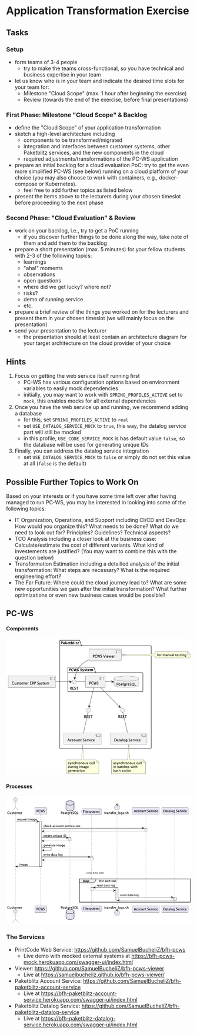 # Application Transformation Exercise

## Tasks

### Setup
- form teams of 3-4 people
  - try to make the teams cross-functional, so you have technical and business expertise in your team
- let us know who is in your team and indicate the desired time slots for your team for:
  - Milestone "Cloud Scope" (max. 1 hour after beginning the exercise)
  - Review (towards the end of the exercise, before final presentations)
  
### First Phase: Milestone "Cloud Scope" & Backlog
- define the "Cloud Scope" of your application transformation
- sketch a high-level architecture including
  - components to be transformed/migrated
  - integration and interfaces between customer systems, other Paketblitz services, and the new components in the cloud
  - required adjustments/transformations of the PC-WS application
- prepare an initial backlog for a cloud evaluation PoC: try to get the even more simplified PC-WS (see below) running on a cloud platform of your choice (you may also choose to work with containers, e.g., docker-compose or Kubernetes).
  -  feel free to add further topics as listed below
- present the items above to the lecturers during your chosen timeslot before proceeding to the next phase

### Second Phase: "Cloud Evaluation" & Review
- work on your backlog, i.e., try to get a PoC running
  - if you discover further things to be done along the way, take note of them and add them to the backlog 
- prepare a short presentation (max. 5 minutes) for your fellow students with 2-3 of the following topics:
  - learnings
  - "aha!" moments
  - observations
  - open questions
  - where did we get lucky? where not?
  - risks?
  - demo of running service
  - etc.
- prepare a brief review of the things you worked on for the lecturers and present them in your chosen timeslot (we will mainly focus on the presentation)
- send your presentation to the lecturer
  - the presentation should at least contain an architecture diagram for your target architecture on the cloud provider of your choice 

## Hints

1. Focus on getting the web service itself running first
   - PC-WS has various configuration options based on environment variables to easily mock dependencies
   - initially, you may want to work with `SPRING_PROFILES_ACTIVE` set to `mock`, this enables mocks for all external dependencies
2. Once you have the web service up and running, we recommend adding a database
   - for this, set `SPRING_PROFILES_ACTIVE`  to `real`
   - set `USE_DATALOG_SERVICE_MOCK` to `true`, this way, the datalog service part will still be mocked
   - in this profile, `USE_CODE_SERVICE_MOCK` is has default value `false`, so the database will be used for generating unique IDs
3. Finally, you can address the datalog service integration
   - set `USE_DATALOG_SERVICE_MOCK` to `false` or simply do not set this value at all (`false` is the default)

## Possible Further Topics to Work On

Based on your interests or if you have some time left over after having managed to run PC-WS, you may be interested in looking into some of the following topics:

- IT Organization, Operations, and Support including CI/CD and DevOps: How would you organize this? What needs to be done? What do we need to look out for? Principles? Guidelines? Technical aspects?
- TCO Analysis including a closer look at the business case: Calculate/estimate the cost of different variants. What kind of investements are justified? (You may want to combine this with the question below)
- Transformation Estimation including a detailled analysis of the initial transformation: What steps are necessary? What is the required engineering effort?
- The Far Future: Where could the cloud journey lead to? What are some new opportunities we gain after the initial transformation? What further optimizations or even new business cases would be possible?

## PC-WS

#### Components
![PCWS Components](img/components-PCWS_Components.png)

#### Processes
![PCWS Sequences](img/sequence-PCWS_Sequences.png)


### The Services

- PrintCode Web Service: https://github.com/SamuelBucheliZ/bfh-pcws
  - Live demo with mocked external systems at  https://bfh-pcws-mock.herokuapp.com/swagger-ui/index.html
- Viewer: https://github.com/SamuelBucheliZ/bfh-pcws-viewer 
  - Live at https://samuelbucheliz.github.io/bfh-pcws-viewer/
- Paketblitz Account Service: https://github.com/SamuelBucheliZ/bfh-paketblitz-account-service
  - Live at https://bfh-paketblitz-account-service.herokuapp.com/swagger-ui/index.html
- Paketblitz Datalog Service: https://github.com/SamuelBucheliZ/bfh-paketblitz-datalog-service
  - Live at https://bfh-paketblitz-datalog-service.herokuapp.com/swagger-ui/index.html
